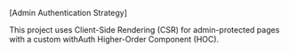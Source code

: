 [Admin Authentication Strategy]

This project uses Client-Side Rendering (CSR) for admin-protected pages with a custom withAuth Higher-Order Component (HOC).
